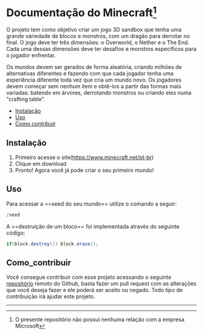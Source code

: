 # Documentação do Minecraft[^1]
O projeto tem como objetivo criar um jogo 3D sandbox que tenha uma grande variedade de blocos e monstros, com um dragão para derrotar no final. O jogo deve ter três dimensões: o Overworld, o Nether e o The End. Cada uma dessas dimensões deve ter desafios e monstros específicos para o jogador enfrentar.

Os mundos devem ser gerados de forma aleatória, criando milhões de alternativas diferentes e fazendo com que cada jogador tenha uma experiência diferente toda vez que cria um mundo novo. Os jogadores devem começar sem nenhum item e obtê-los a partir das formas mais variadas: batendo em árvores, derrotando monstros ou criando eles numa "crafting table".

 - [Instalação](https://github.com/LucasC-Soares/Atividade5/blob/main/README.md#Instalação)
 - [Uso](https://github.com/LucasC-Soares/Atividade5/blob/main/README.md#Uso)
 - [Como contribuir](https://github.com/LucasC-Soares/Atividade5/blob/main/README.md#Como_contribuir)

## Instalação
1. Primeiro acesse o site(https://www.minecraft.net/pt-br)
2. Clique em download
3. Pronto! Agora você já pode criar o seu primeiro mundo!

## Uso
Para acessar a ==seed do seu mundo== utilize o comando a seguir:
```java
/seed
```
A ==destruição de um bloco== foi implementada através do seguinte código:
```java
if(block.destroy()) block.erase();
```
## Como_contribuir

Você consegue contribuir com esse projeto acessando o seguinte [repositório](https://github.com/LucasC-Soares/Atividade5) remoto do Github, basta fazer um pull request com as alterações que você deseja fazer e ele poderá ser aceito ou negado. Todo tipo de contribuição irá ajudar este projeto.

---
[^1]: O presente repositório não possui nenhuma relação com a empresa Microsoft
